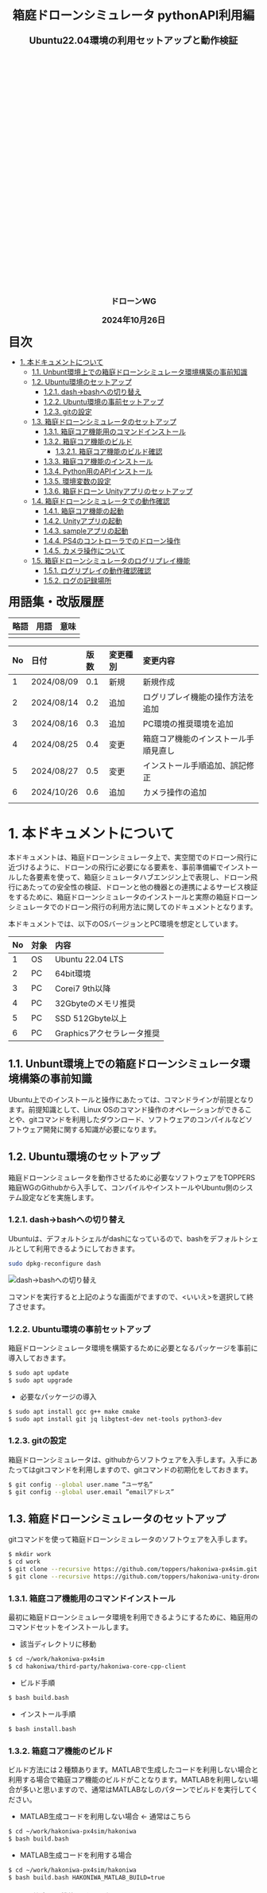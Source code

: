 <div class="box-title">
    <p>
    <div style="font-size:18pt;font-weight:bold;text-align:center;margin-top:150px"><span class="title">箱庭ドローンシミュレータ pythonAPI利用編</span></div>
    </p>
    <p>
    <div style="font-size:14pt;font-weight:bold;text-align:center;margin-top:20px"><span class="sub-title">Ubuntu22.04環境の利用セットアップと動作検証</span></div>
    </p>
    <p>
    <div style="font-size:12pt;font-weight:bold;text-align:center;margin-top:500px"><span class="author">ドローンWG</span></div>
    </p>
    <p>
    <div style="font-size:12pt;font-weight:bold;text-align:center;margin-top:10px"><span class="date">2024年10月26日</span></div>
    </p>
</div>

<!-- 改ページ -->
<div style="page-break-before:always"></div>

<div style="font-size:18pt;font-weight:bold;text-align:left;"><span class="contents">目次</span></div>

<!-- TOC -->

- [1. 本ドキュメントについて](#1-本ドキュメントについて)
  - [1.1. Unbunt環境上での箱庭ドローンシミュレータ環境構築の事前知識](#11-unbunt環境上での箱庭ドローンシミュレータ環境構築の事前知識)
  - [1.2. Ubuntu環境のセットアップ](#12-ubuntu環境のセットアップ)
    - [1.2.1. dash→bashへの切り替え](#121-dashbashへの切り替え)
    - [1.2.2. Ubuntu環境の事前セットアップ](#122-ubuntu環境の事前セットアップ)
    - [1.2.3. gitの設定](#123-gitの設定)
  - [1.3. 箱庭ドローンシミュレータのセットアップ](#13-箱庭ドローンシミュレータのセットアップ)
    - [1.3.1. 箱庭コア機能用のコマンドインストール](#131-箱庭コア機能用のコマンドインストール)
    - [1.3.2. 箱庭コア機能のビルド](#132-箱庭コア機能のビルド)
      - [1.3.2.1. 箱庭コア機能のビルド確認](#1321-箱庭コア機能のビルド確認)
    - [1.3.3. 箱庭コア機能のインストール](#133-箱庭コア機能のインストール)
    - [1.3.4. Python用のAPIインストール](#134-python用のapiインストール)
    - [1.3.5. 環境変数の設定](#135-環境変数の設定)
    - [1.3.6. 箱庭ドローン Unityアプリのセットアップ](#136-箱庭ドローン-unityアプリのセットアップ)
  - [1.4. 箱庭ドローンシミュレータでの動作確認](#14-箱庭ドローンシミュレータでの動作確認)
    - [1.4.1. 箱庭コア機能の起動](#141-箱庭コア機能の起動)
    - [1.4.2. Unityアプリの起動](#142-unityアプリの起動)
    - [1.4.3. sampleアプリの起動](#143-sampleアプリの起動)
    - [1.4.4. PS4のコントローラでのドローン操作](#144-ps4のコントローラでのドローン操作)
    - [1.4.5. カメラ操作について](#145-カメラ操作について)
  - [1.5. 箱庭ドローンシミュレータのログリプレイ機能](#15-箱庭ドローンシミュレータのログリプレイ機能)
    - [1.5.1. ログリプレイの動作確認確認](#151-ログリプレイの動作確認確認)
    - [1.5.2. ログの記録場所](#152-ログの記録場所)

<!-- /TOC -->

<!-- 改ページ -->
<div style="page-break-before:always"></div>


<div style="font-size:18pt;font-weight:bold;text-align:left;"><span class="contents">用語集・改版履歴</span></div>


|略語|用語|意味|
|:---|:---|:---|
||||


|No|日付|版数|変更種別|変更内容|
|:---|:---|:---|:---|:---|
|1|2024/08/09|0.1|新規|新規作成|
|2|2024/08/14|0.2|追加|ログリプレイ機能の操作方法を追加|
|3|2024/08/16|0.3|追加|PC環境の推奨環境を追加|
|4|2024/08/25|0.4|変更|箱庭コア機能のインストール手順見直し|
|5|2024/08/27|0.5|変更|インストール手順追加、誤記修正|
|6|2024/10/26|0.6|追加|カメラ操作の追加|
||||||

<!-- 改ページ -->
<div style="page-break-before:always"></div>

# 1. 本ドキュメントについて

本ドキュメントは、箱庭ドローンシミュレータ上で、実空間でのドローン飛行に近づけるように、ドローンの飛行に必要になる要素を、事前準備編でインストールした各要素を使って、箱庭シミュレータハブエンジン上で表現し、ドローン飛行にあたっての安全性の検証、ドローンと他の機器との連携によるサービス検証をするために、箱庭ドローンシミュレータのインストールと実際の箱庭ドローンシミュレータでのドローン飛行の利用方法に関してのドキュメントとなります。

本ドキュメントでは、以下のOSバージョンとPC環境を想定としています。

|No|対象|内容|
|:---|:---|:---|
|1|OS|Ubuntu 22.04 LTS|
|2|PC|64bit環境|
|3|PC|Corei7 9th以降|
|4|PC|32Gbyteのメモリ推奨|
|5|PC|SSD 512Gbyte以上|
|6|PC|Graphicsアクセラレータ推奨|


## 1.1. Unbunt環境上での箱庭ドローンシミュレータ環境構築の事前知識

Ubuntu上でのインストールと操作にあたっては、コマンドラインが前提となります。前提知識として、Linux OSのコマンド操作のオペレーションができることや、gitコマンドを利用したダウンロード、ソフトウェアのコンパイルなどソフトウェア開発に関する知識が必要になります。

## 1.2. Ubuntu環境のセットアップ

箱庭ドローンシミュレータを動作させるために必要なソフトウェアをTOPPERS 箱庭WGのGithubから入手して、コンパイルやインストールやUbuntu側のシステム設定などを実施します。

### 1.2.1. dash→bashへの切り替え

Ubuntuは、デフォルトシェルがdashになっているので、bashをデフォルトシェルとして利用できるようにしておきます。

``` bash
sudo dpkg-reconfigure dash
```

![dash→bashへの切り替え](./ubuntu/dash.png)

コマンドを実行すると上記のような画面がでますので、<いいえ>を選択して終了させます。


### 1.2.2. Ubuntu環境の事前セットアップ

箱庭ドローンシミュレータ環境を構築するために必要となるパッケージを事前に導入しておきます。

``` bash
$ sudo apt update
$ sudo apt upgrade
```

- 必要なパッケージの導入

``` bash
$ sudo apt install gcc g++ make cmake
$ sudo apt install git jq libgtest-dev net-tools python3-dev
```

### 1.2.3. gitの設定

箱庭ドローンシミュレータは、githubからソフトウェアを入手します。入手にあたってはgitコマンドを利用しますので、gitコマンドの初期化をしておきます。

``` bash
$ git config --global user.name ”ユーザ名”
$ git config --global user.email ”emailアドレス”
```

## 1.3. 箱庭ドローンシミュレータのセットアップ

gitコマンドを使って箱庭ドローンシミュレータのソフトウェアを入手します。

``` bash
$ mkdir work
$ cd work
$ git clone --recursive https://github.com/toppers/hakoniwa-px4sim.git
$ git clone --recursive https://github.com/toppers/hakoniwa-unity-drone-model.git
```

### 1.3.1. 箱庭コア機能用のコマンドインストール

最初に箱庭ドローンシミュレータ環境を利用できるようにするために、箱庭用のコマンドセットをインストールします。

- 該当ディレクトリに移動

```bash
$ cd ~/work/hakoniwa-px4sim
$ cd hakoniwa/third-party/hakoniwa-core-cpp-client
```

- ビルド手順

```bash
$ bash build.bash
```

- インストール手順

```bash
$ bash install.bash
```

### 1.3.2. 箱庭コア機能のビルド

ビルド方法には２種類あります。MATLABで生成したコードを利用しない場合と利用する場合で箱庭コア機能のビルドがことなります。MATLABを利用しない場合が多いと思いますので、通常はMATLABなしのパターンでビルドを実行してください。

- MATLAB生成コードを利用しない場合 ← 通常はこちら

``` bash
$ cd ~/work/hakoniwa-px4sim/hakoniwa
$ bash build.bash
```

- MATLAB生成コードを利用する場合

``` bash
$ cd ~/work/hakoniwa-px4sim/hakoniwa
$ bash build.bash HAKONIWA_MATLAB_BUILD=true
```

#### 1.3.2.1. 箱庭コア機能のビルド確認

ビルドが完了して成功すると、以下のディレクトリが作成されますので、確認します。

``` bash
$ ls cmake-build/src/hako-px4sim 
cmake-build/src/hako-px4sim
```

### 1.3.3. 箱庭コア機能のインストール

最初に箱庭コア機能のインストールを実行します。

``` bash
$ cd ~/work/hakoniwa-px4sim/hakoniwa
$ bash install.bash
```

インストール結果の確認をします。すべてがOKとなっていることを確認してください。

``` bash
$ bash third-party/hakoniwa-core-cpp-client/hako-setup-check.bash
```

![箱庭コア機能のインストール結果](./ubuntu/hako1.png)

### 1.3.4. Python用のAPIインストール

箱庭ドローンシミュレータの動作確認のためにPython用のAPIライブラリをインストールします。

```bash
$ cd ~/work/hakoniwa-px4sim
$ cd drone_control
$ bash build.bash
$ cd
```

```bash
$ cd ~/work/hakoniwa-px4sim
$ bash drone_api/install.bash
```

### 1.3.5. 環境変数の設定

各インストールした結果を反映させるため、環境変数の設定を実施します。

``` bash
$ vi ~/.bashrc
```

- 環境変数の設定内容

``` txt
export LD_LIBRARY_PATH=/usr/local/lib/hakoniwa:${LD_LIBRARY_PATH}
export PATH=/usr/local/bin/hakoniwa:$PATH
export PYTHONPATH=/usr/local/lib/hakoniwa/py:${PYTHONPATH}
```

設定後、設定内容を反映させるため、シェル画面を再起動してください。

### 1.3.6. 箱庭ドローン Unityアプリのセットアップ

箱庭ドローンシミュレータでのビジュアライズするためのUnityアプリをセットアップします。箱庭ドローンシミュレータ用の各OS対応のUnityアプリを入手します。

[箱庭ドローンシミュレータ Unityアプリリリースページ](https://github.com/toppers/hakoniwa-unity-drone-model/releases)

上記のページにアクセスして、該当のOS用のUnityアプリを入手します。

![Unityアプリの入手1](./ubuntu/hako2.png)

DroneAppLinux.zipを入手します。入手後、解凍します。解凍は、`hakoniwa-unity-drone-model`のディレクトリ配下に解凍してください。

``` bash
$ cd ~/work/hakoniwa-unity-drone-model
$ unzip ~/Downloads/DroneAppLinux.zip
```

## 1.4. 箱庭ドローンシミュレータでの動作確認

ここからは、Unbuntu上での箱庭ドローンシミュレータのPython APIを使った動作確認をしていきます。

### 1.4.1. 箱庭コア機能の起動

最初に箱庭コア機能を起動します。

``` bash
$ cd ~/work/hakoniwa-px4sim/hakoniwa
$ bash drone-app.bash ../../hakoniwa-unity-drone-model/DroneAppLinux ./config/api_sample
```

![箱庭コア機能起動](./ubuntu/hako4.png)


### 1.4.2. Unityアプリの起動

箱庭ドローンシミュレータのビジュアライズするUnityアプリを起動します。

``` bash
$ cd ~/work/hakoniwa-unity-drone-model
$ bash ./plugin/activate_app.bash DroneAppLinux
```

Unityアプリが起動したら、STARTボタンを押して、待機します。

![Unityアプリの起動1](./ubuntu/hako3.png)

![Unityアプリ起動2](./ubuntu/hako5.png)


### 1.4.3. sampleアプリの起動

環境の動作を確認するため、ドローンが飛行して荷物を運ぶsampleアプリを起動します。

```bash
$ cd ~/work/hakoniwa-px4sim
$ cd drone_api/sample
$ python3 sample.py ../../../hakoniwa-unity-drone-model/DroneAppLinux/custom.json
```

![Pythonアプリの起動1](./ubuntu/hako6.png)


### 1.4.4. PS4のコントローラでのドローン操作

Unityアプリ上のドローンをPS4のコントローラで操作させるためのプロポ用のアプリを起動します。PC本体にPS4のコントローラをUSBに接続します。

箱庭コア機能、Unityアプリの起動手順、プロポ用のアプリの順番で起動します。

- 箱庭コア機能の起動(プロポ用のアプリを起動の場合)
``` bash
$ cd ~/work/hakoniwa-px4sim/hakoniwa
$ bash drone-app.bash ../../hakoniwa-unity-drone-model/DroneAppLinux ./config/rc
```

- 1.4.2 Unityアプリの起動手順

- プロポ用のアプリを起動
```bash
$ cd ~/work/hakoniwa-px4sim
$ cd drone_api/sample
$ python3 rc-custom.py ../../../hakoniwa-unity-drone-model/DroneAppLinux/custom.json rc_config/ps4-control-lnx.json
```

![Pythonアプリの起動2](./ubuntu/hako7.png)

機体の操作は、以下のようになります。

![ドローン機体の操作1](./drone/drone1.png)

![ドローン機体の操作2](./drone/drone2.png)

PS4コントローラでの操作は、以下のようになります。

![Pythonアプリの起動3](./ubuntu/hako8.png)


Ubuntuなど、Linux系のOSでは、ゲームパッド毎に設定が違うため、利用するゲームパッドの設定を調査する必要があります。ゲームパッドの操作の調査については、USB接続でゲームパッドを接続したの後に以下のpythonスクリプトを利用することで対応ができます。

```bash
$ cd  ~/work/hakoniwa-px4sim/drone_api/sample/rc_debug
$ python3 rc_control.py
```

- ゲームパットの設定方法は以下を参照して対応します。

[ゲームパッドのデバッグ方法](https://github.com/toppers/hakoniwa-px4sim/blob/main/docs/manual/rcdebug.md)


上記の調査した結果は、以下のフォルダのjsonファイルに設定することで対応が可能となります。以下のサンプルのjsonファイルをコピーして、利用するゲームパッドに合わせた設定をして、コントローラの起動をするようにしてください。

```bash
$ cd ~/work/hakoniwa-px4sim/drone_api/sample/rc_config
$ ls
FS-i6S.json Nintendo-ProControl-win.json hori4mini-control-win.json  ps4-control.json Nintendo-ProControl-lnx.json hori4mini-control-lnx.json    ps4-control-lnx.json ps5-control-lnx.json
```

環境変数にjsonファイルを指定することもできます。コントローラの起動例です。

```bash
$ echo 'export RC_CONFIG_PATH=rc_config/hori4mini-control-lnx.json' >> ~/.bashrc
$ source ~/.bashrc
$ python rc-custom.py ../../../hakoniwa-unity-drone-model/custom.json
```

- 現在対応できているコントローラのコンフィグファイル(json形式)

|No|名前|内容|
|:---|:---|:---|
|1|ps4-control.json|PS4用のゲームコントローラ(Windows/Mac OS)|
|2|ps4-control-lnx.json|PS4用のゲームコントローラ(Linux OS)|
|3|hori4mini-control-lnx.json|PS4互換HORI4 miniゲームコントローラ(Linux OS)|
|4|hori4mini-control-win.json|PS4互換HORI4 miniゲームコントローラ(Windows)|
|5|FS-i6S.json|FLY SKY社製 FS-i6Sプロポ(送信機)|
|6|Nintendo-ProControl-win.json|Nintendo SwitchのProコントローラ(Windows)|
|7|Nintendo-ProControl-lnx.json|Nintendo SwitchのProコントローラ(Linux OS)|
|8|ps5-control-lnx.json|P5用のゲームコントローラ(Linux OS)|

### 1.4.5. カメラ操作について

Linux環境では、十字キーでのカメラ操作ができないため、[ゲームパッドのデバッグ方法](https://github.com/toppers/hakoniwa-px4sim/blob/main/docs/manual/rcdebug.md)の手順にてカメラ操作をするボタンを割り当てをしてください。

以下は、LRボタンに割り当てた場合の例となります。コントローラのコンフィグファイルに好みの`ボタン`を割り当て操作するようにしてください。

![Linux環境でのカメラ操作](./ubuntu/hako81.png)

## 1.5. 箱庭ドローンシミュレータのログリプレイ機能

V2.6.0以降より、箱庭ドローンシミュレータで動かした結果がログとして残るようになってます。このログを使って、リプレイすることが可能となっています。

### 1.5.1. ログリプレイの動作確認確認

以下の手順にて、ログリプレイ機能用のスクリプトを編集します。

```bash
$ vi ~/work/hakoniwa-px4sim/hakoniwa/replay.bash
```

replay.bashの以下の部分を+になっているような内容に変更します。

```diff
-export HAKO_CUSTOM_JSON_PATH=../../hakoniwa-unity-drone-model/custom.json
+export HAKO_CUSTOM_JSON_PATH=../../hakoniwa-unity-drone-model/DroneAppLinux/custom.json
```

編集後、以下の手順にてを実行します。

```bash
$ cd ~/work/hakoniwa-px4sim/hakoniwa
$ bash replay.bash
```

上記の手順を実施後に、1.4.2 Unityアプリの起動手順を実行します。ログに記録されたドローンの飛行結果を確認することができます。

### 1.5.2. ログの記録場所

箱庭ドローンシミュレータでシミュレータとした結果は、以下の場所にcsv形式でドローンをシミュレートした結果が保管されています。ログとして保管されています。ログを残したい場合は、以下のディレクトリをコピーして保管しておいてください。

```bash
$ cd ~/work/hakoniwa-px4sim/hakoniwa
$ ls drone_log0/
drone_dynamics.csv  log_gps.csv   log_rotor_0.csv  log_rotor_3.csv
log_acc.csv         log_gyro.csv  log_rotor_1.csv  log_thrust.csv
log_baro.csv        log_mag.csv   log_rotor_2.csv 
```
